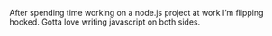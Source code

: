 <!--
id: 2536957765
link: http://kevinisom.info/post/2536957765/after-spending-time-working-on-a-node-js-project
slug: after-spending-time-working-on-a-node-js-project
date: Fri Dec 31 2010 16:57:34 GMT+1300 (NZDT)
raw: {"blog_name":"kevinisom","id":2536957765,"post_url":"http://kevinisom.info/post/2536957765/after-spending-time-working-on-a-node-js-project","slug":"after-spending-time-working-on-a-node-js-project","type":"text","date":"2010-12-31 03:57:34 GMT","timestamp":1293767854,"state":"published","format":"html","reblog_key":"3KIMJuRG","tags":[],"short_url":"http://tmblr.co/Zw68Yy2NDkT5","highlighted":[],"feed_item":"http://twitter.com/kev_nz/statuses/20663005326876673","from_feed_id":"650289","note_count":0,"title":null,"body":"<p>After spending time working on a node.js project at work I&#8217;m flipping hooked. Gotta love writing javascript on both sides.</p>"}
publish: 2010-12-031
tags: 
title: null
-->


After spending time working on a node.js project at work I’m flipping
hooked. Gotta love writing javascript on both sides.


